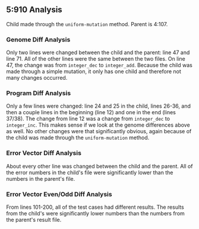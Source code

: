 ## 5:910 Analysis

Child made through the `uniform-mutation` method. Parent is 4:107.

### Genome Diff Analysis
Only two lines were changed between the child and the parent: line 47 and line 71. All of the other lines were the same between the two files. On line 47, the change was from `integer_dec` to `integer_add`. Because the child was made through a simple mutation, it only has one child and therefore not many changes occurred.

### Program Diff Analysis
Only a few lines were changed: line 24 and 25 in the child, lines 26-36, and then a couple lines in the beginning (line 12) and one in the end (lines 37/38). The change from line 12 was a change from `integer_dec` to `integer_inc`. This makes sense if we look at the genome differences above as well. No other changes were that significantly obvious, again because of the child was made through the `uniform-mutation` method.

### Error Vector Diff Analysis
About every other line was changed between the child and the parent. All of the error numbers in the child's file were significantly lower than the numbers in the parent's file.

### Error Vector Even/Odd Diff Analysis
From lines 101-200, all of the test cases had different results. The results from the child's were significantly lower numbers than the numbers from the parent's result file.
